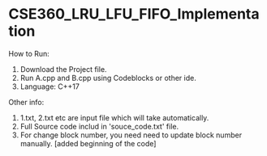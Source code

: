 # CSE360_LRU_LFU_FIFO_Implementation
How to Run:
1. Download the Project file.
2. Run A.cpp and B.cpp using Codeblocks or other ide.
3. Language: C++17

Other info:
1. 1.txt, 2.txt etc are input file which will take automatically.
2. Full Source code includ in 'souce_code.txt' file.
3. For change block number, you need need to update block number manually. [added beginning of the code]
